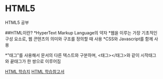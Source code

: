 # HTML5
HTML5 공부

##HTML이란?
*HyperText Markup Language의 약자
*웹을 이루는 가장 기초적인 구성 요소로, 웹 콘텐츠의 의미와 구조를 정의할 때 사용
*CSS와 Javascript를 함께 사용

*"태그"를 사용해서 문서의 다른 텍스트와 구분하며, <태그></태그>와 같이 시작태그와 끝태그가 한 쌍으로 이루어짐

[HTML 학습지](https://developer.mozilla.org/ko/docs/Learn/HTML)
[HTML 학습참고서](https://developer.mozilla.org/ko/docs/Web/HTML/Reference)
